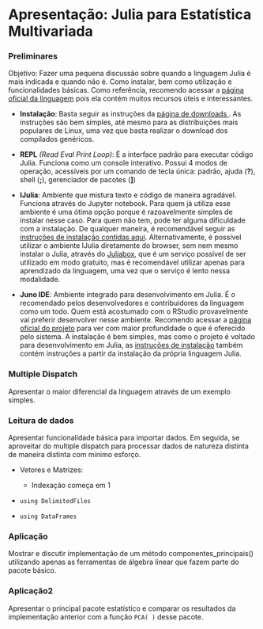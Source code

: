 # Apresentação: Julia para Estatística Multivariada

### Preliminares

Objetivo: Fazer uma pequena discussão sobre quando a linguagem Julia é mais indicada e quando não é. Como instalar, bem como utilização e funcionalidades básicas. Como referência, recomendo acessar a [página oficial da linguagem](https://julialang.org) pois ela contém muitos recursos úteis e interessantes.
- **Instalação**: Basta seguir as instruções da [página de downloads ](https://julialang.org/downloads/). As instruções são bem simples, até mesmo para as distribuições mais populares de Linux, uma vez que basta realizar o download dos compilados genéricos.

- **REPL** _(Read Eval Print Loop)_: É a interface padrão para executar código Julia. Funciona como um console interativo. Possui 4 modos de operação, acessíveis por um comando de tecla única: padrão, ajuda (**?**), shell (**;**), gerenciador de pacotes (**]**)

- **IJulia**: Ambiente que mistura texto e código de maneira agradável. Funciona através do Jupyter notebook. Para quem já utiliza esse ambiente é uma ótima opção porque é razoavelmente simples de instalar nesse caso. Para quem não tem, pode ter alguma dificuldade com a instalação. De qualquer maneira, é recomendável seguir as [instruções de instalação contidas aqui](https://github.com/JuliaLang/IJulia.jl/blob/master/README.md). Alternativamente, é possível utilizar o ambiente IJulia diretamente do browser, sem nem mesmo instalar o Julia, através do [Juliabox](https://juliabox.com), que é um serviço possível de ser utilizado em modo gratuito, mas é recomendável utilizar apenas para aprendizado da linguagem, uma vez que o serviço é lento nessa modalidade.

- **Juno IDE**: Ambiente integrado para desenvolvimento em Julia. É o recomendado pelos desenvolvedores e contribuidores da linguagem como um todo. Quem está acostumado com o RStudio provavelmente vai preferir desenvolver nesse ambiente. Recomendo acessar a [página oficial do projeto](http://junolab.org/) para ver com maior profundidade o que é oferecido pelo sistema. A instalação é bem simples, mas como o projeto é voltado para desenvolvimento em Julia, as [instruções de instalação](http://docs.junolab.org/latest/man/installation.html) também contém instruções a partir da instalação da própria linguagem Julia.

### Multiple Dispatch

Apresentar o maior diferencial da linguagem através de um exemplo simples.

### Leitura de dados

Apresentar funcionalidade básica para importar dados. Em seguida, se aproveitar do multiple dispatch para processar dados de natureza distinta de maneira distinta com mínimo esforço.

- Vetores e Matrizes:
  - Indexação começa em 1


- `using DelimitedFiles`
- `using DataFrames`

### Aplicação

Mostrar e discutir implementação de um método componentes_principais() utilizando apenas as ferramentas de álgebra linear que fazem parte do pacote básico.

### Aplicação2

Apresentar o principal pacote estatístico e comparar os resultados da implementação anterior com a função `PCA( )` desse pacote.
